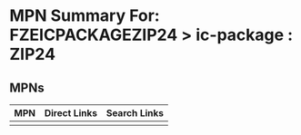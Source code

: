 



# MPN Summary For: FZEICPACKAGEZIP24 > ic-package : ZIP24

## MPNs
  

|MPN|Direct Links|Search Links|
| :--- | :--- | :--- |
||||

